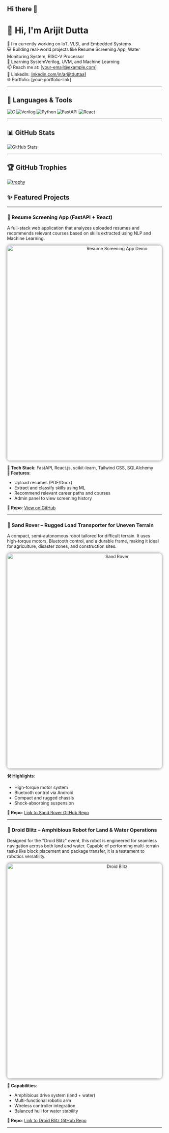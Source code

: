 ## Hi there 👋

<!--
**ArijitDutta96395/ArijitDutta96395** is a ✨ _special_ ✨ repository because its `README.md` (this file) appears on your GitHub profile.

Here are some ideas to get you started:

- 🔭 I’m currently working on ...
- 🌱 I’m currently learning ...
- 👯 I’m looking to collaborate on ...
- 🤔 I’m looking for help with ...
- 💬 Ask me about ...
- 📫 How to reach me: ...
- 😄 Pronouns: ...
- ⚡ Fun fact: ...
-->

# 👋 Hi, I'm Arijit Dutta

🌱 I’m currently working on IoT, VLSI, and Embedded Systems  
💻 Building real-world projects like Resume Screening App, Water Monitoring System, RISC-V Processor  
🧠 Learning SystemVerilog, UVM, and Machine Learning  
📫 Reach me at: [your-email@example.com]  
🔗 LinkedIn: [linkedin.com/in/arijitduttaa1](https://www.linkedin.com/in/arijitduttaa1)  
🌐 Portfolio: [your-portfolio-link]

---

## 🚀 Languages & Tools
![C](https://img.shields.io/badge/C-A8B9CC?style=flat&logo=c&logoColor=white)
![Verilog](https://img.shields.io/badge/Verilog-FF6600?style=flat)
![Python](https://img.shields.io/badge/Python-3776AB?style=flat&logo=python&logoColor=white)
![FastAPI](https://img.shields.io/badge/FastAPI-005571?style=flat&logo=fastapi)
![React](https://img.shields.io/badge/React-20232A?style=flat&logo=react)

---

## 📊 GitHub Stats
![GitHub Stats](https://github-readme-stats.vercel.app/api?username=ArijitDutta96395&show_icons=true&theme=radical)

---

## 🏆 GitHub Trophies
[![trophy](https://github-profile-trophy.vercel.app/?username=ArijitDutta96395&theme=radical&no-frame=true&row=1)](https://github.com/ryo-ma/github-profile-trophy)

## ✨ Featured Projects

---

### 📄 Resume Screening App (FastAPI + React)

A full-stack web application that analyzes uploaded resumes and recommends relevant courses based on skills extracted using NLP and Machine Learning.

<p align="center">
  <img src="https://github.com/ArijitDutta96395/Kshitij-2025-bots/blob/main/images/img1.png?raw=true" alt="Resume Screening App Demo" width="700" style="border-radius: 10px; box-shadow: 0px 0px 10px gray;" />
</p>

**🔧 Tech Stack**: FastAPI, React.js, scikit-learn, Tailwind CSS, SQLAlchemy  
**📌 Features**:
- Upload resumes (PDF/Docx)
- Extract and classify skills using ML
- Recommend relevant career paths and courses
- Admin panel to view screening history

**🔗 Repo**: [View on GitHub](https://github.com/ArijitDutta96395/resume-screening-app)

---

### 🚜 Sand Rover – Rugged Load Transporter for Uneven Terrain

A compact, semi-autonomous robot tailored for difficult terrain. It uses high-torque motors, Bluetooth control, and a durable frame, making it ideal for agriculture, disaster zones, and construction sites.

<p align="center">
  <img src="https://via.placeholder.com/700x350.png?text=Sand+Rover+Project+Image" alt="Sand Rover" width="700" style="border-radius: 10px; box-shadow: 0px 0px 10px gray;" />
</p>

**🛠️ Highlights**:
- High-torque motor system  
- Bluetooth control via Android  
- Compact and rugged chassis  
- Shock-absorbing suspension

**🔗 Repo**: [Link to Sand Rover GitHub Repo](#)

---

### 🤖 Droid Blitz – Amphibious Robot for Land & Water Operations

Designed for the "Droid Blitz" event, this robot is engineered for seamless navigation across both land and water. Capable of performing multi-terrain tasks like block placement and package transfer, it is a testament to robotics versatility.

<p align="center">
  <img src="https://via.placeholder.com/700x350.png?text=Droid+Blitz+Project+Image" alt="Droid Blitz" width="700" style="border-radius: 10px; box-shadow: 0px 0px 10px gray;" />
</p>

**🌊 Capabilities**:
- Amphibious drive system (land + water)  
- Multi-functional robotic arm  
- Wireless controller integration  
- Balanced hull for water stability

**🔗 Repo**: [Link to Droid Blitz GitHub Repo](#)

---




